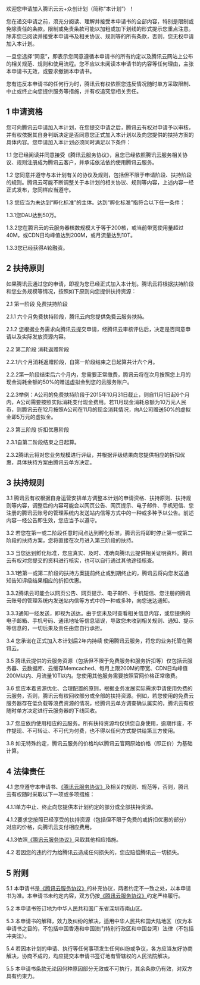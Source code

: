 欢迎您申请加入腾讯云云+众创计划（简称“本计划”）！

您在递交申请之前，须充分阅读、理解并接受本申请书的全部内容，特别是限制或免除责任的条款。限制或免责条款可能以加粗或加下划线的形式提示您重点注意。除非您已阅读并接受本申请书及相关协议、规则等的所有条款，否则，您无权申请加入本计划。

一旦您选择“同意”，即表示您同意遵循本申请书的所有约定以及腾讯云网站上公布的相关规范、规则和使用流程。您不应以未阅读本申请书的内容等任何理由，主张本申请书无效，或要求撤销本申请书。

您有违反本申请书的任何行为时，腾讯云有权依照您违反情况随时单方采取限制、中止或终止向您提供服务等措施，并有权追究您相关责任。

## 1 申请资格


您可向腾讯云申请加入本计划，在您提交申请之后，腾讯云有权对申请予以审核，并有权依据其自身判断决定是否同意您正式加入本计划以及向您提供的扶持方案的具体内容。您申请加入本计划必须同时满足以下条件：

1.1 您已经阅读并同意接受《腾讯云服务协议》，且您已经依照腾讯云服务相关协议、规则注册成为腾讯云客户，并承诺依法依约使用腾讯云服务。

1.2 您同意并遵守与本计划有关的协议及规则，包括但不限于申请阶段、扶持阶段的规则。腾讯云可能不断调整关于本计划的相关协议、规则等内容，上述内容一经正式发布，您同样应当遵守。

1.3 您应当为未达到“孵化标准”的主体。达到“孵化标准”指符合以下任一条件：

1.3.1您DAU达到50万。

1.3.2您在腾讯云的云服务器核数规模大于等于200核，或当前带宽使用量超过40M，或CDN日均峰值达到200M，或月流量达到10T。

1.3.3您已经获得A轮融资。

## 2 扶持原则

如果腾讯云通过您的申请，即视为您已经正式加入本计划。腾讯云将根据扶持阶段和您业务规模等情况，按照如下原则向您提供扶持资源：

2.1 第一阶段 免费扶持阶段

2.1.1 六个月免费扶持阶段，腾讯云向您提供免费云服务扶持。

2.1.2 您根据业务需求向腾讯云提交申请，经腾讯云审核评估后，决定是否同意申请以及实际发放资源内容。

2.2 第二阶段 消耗返赠阶段

2.2.1六个月消耗返赠阶段，自第一阶段结束之日起算共计六个月。

2.2.2第一阶段结束后六个月内，您需要正常缴费，腾讯云将在次月按照您上月的现金消耗金额的50%的赠送虚拟金到您的云服务账户。

2.2.3举例：A公司的免费扶持阶段于2015年10月31日截止，则自11月1日起6个月内，A公司需要按照实际消耗支付现金费用。若11月现金消耗总额为10万元人民币，则腾讯云在12月按照A公司在11月的现金消耗情况，向A公司赠送50%的虚拟金即5万元的虚拟金。

2.3 第三阶段 折扣优惠阶段

2.3.1自第二阶段结束之日起算。

2.3.2腾讯云将对您业务规模进行评级，并根据评级结果向您提供相应的折扣优惠，具体扶持方案由腾讯云单方决定。

## 3 扶持规则

3.1 腾讯云有权根据自身运营安排单方调整本计划的申请资格、扶持原则、扶持规则等内容，调整后的内容可能会以网页公告、网页提示、电子邮件、手机短信、您注册的腾讯云账号的管理系统内发送站内信等方式中的一种或多种予以公告。前述内容一经公告即生效，您应当予以遵守。

3.2 若您在第一或二阶段任意时间点达到孵化标准，腾讯云将即时停止第一或第二阶段的扶持方案，您将直接在次月进入第三阶段的扶持。

3.3 当您达到孵化标准，您应真实、及时、准确向腾讯云提供相关证明资料。腾讯云有权对您提交的资料进行核实，也可以自行通过其他途径核查。

3.3.1若第一或第二阶段的扶持方案提前终止或到期终止的，腾讯云将向您发送通知告知评级结果相应的折扣优惠。

3.3.2腾讯云可能会以网页公告、网页提示、电子邮件、手机短信、您注册的腾讯云账号的管理系统内发送站内信等方式中的一种或多种，向您送达通知。

3.3.3通知一经发送，即视为送达。由于您未及时查看相关信息内容，或您提供的电子邮箱、手机号码、通讯地址等信息错误，导致您未收到相关规则、通知、提示等信息的，一切后果及责任由您自行承担。

3.4 您承诺在正式加入本计划后2年内持续 使用腾讯云服务，将您的业务托管在腾讯云。

3.5 腾讯云提供的云服务资源（包括但不限于免费服务和服务折扣等）仅包括云服务器、云数据库、云缓存Memcached、每月上限200M的带宽、CDN日均峰值200M以内、月流量10T以内。您使用其他服务需要按照官网价格正常缴费。

3.6 您应本着资源优化、合理配置的原则，根据业务发展实际需求申请使用免费的云服务，否则，腾讯云有权回收部分或全部的扶持资源。例如，若您使用的免费云服务器存在低负载等浪费资源的情况，经腾讯云单方调查确认属实的，腾讯云有权随时单方决定进行云服务器的下线回收。

3.7 您应依约使用相应的云服务。所有扶持资源均仅供您自身使用，逾期作废，不作提现、不可转让、不可代为付费，也不得以任何方式提供给第三方使用。

3.8 如无特殊约定，腾讯云服务的价格均以腾讯云官网原始价格（即正价）为基础计算。

## 4 法律责任

4.1 您应遵守本申请书、[《腾讯云服务协议》](/doc/product/301/腾讯云服务协议)及相关的规则、规范等，否则，腾讯云有权随时采取以下一项或多项措施：

4.1.1单方中止、终止向您提供本计划约定的部分或全部扶持资源。

4.1.2要求您按照已经享受的扶持资源（包括但不限于免费的或折扣优惠的部分）对应的价格，向腾讯云支付相应费用。

4.1.3依照[《腾讯云服务协议》](/doc/product/301/腾讯云服务协议)采取其他相应措施。

4.2 若因您的违约行为给腾讯云造成任何损失的，您应赔偿腾讯云一切损失。

## 5 附则


5.1 本申请书是[《腾讯云服务协议》](/doc/product/301/腾讯云服务协议)的补充协议，两者约定不一致之处，以本申请书为准。本申请书未约定内容，双方仍按[《腾讯云服务协议》](/doc/product/301/腾讯云服务协议)约定严格履行。

5.2 本申请书签订地为中华人民共和国广东省深圳市南山区。

5.3 本申请书的解释，效力及纠纷的解决，适用中华人民共和国大陆地区（仅为本申请书之目的，不包括中国香港和中国澳门特别行政区和中国台湾）法律（不包括冲突法）。

5.4 若因本计划的申请、执行等任何事项发生任何纠纷或争议，各方应当友好协商解决，协商不成的，均应提交本申请书签订地有管辖权的人民法院解决。

5.5 本申请书条款无论因何种原因部分无效或不可执行，其余条款仍有效，对双方具有约束力。
